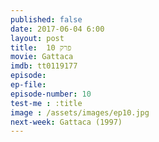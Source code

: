 ```yaml
---
published: false
date: 2017-06-04 6:00
layout: post
title: 	פרק 10
movie: Gattaca
imdb: tt0119177
episode: 
ep-file: 
episode-number: 10
test-me : :title
image : /assets/images/ep10.jpg
next-week: Gattaca (1997)
---
```

